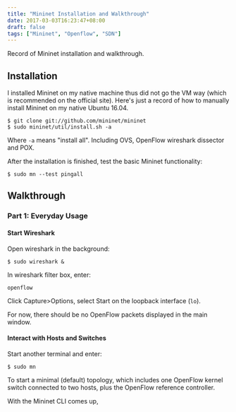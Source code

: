 ```yaml
---
title: "Mininet Installation and Walkthrough"
date: 2017-03-03T16:23:47+08:00
draft: false
tags: ["Mininet", "Openflow", "SDN"]
---
```


Record of Mininet installation and walkthrough.

<!--more-->

## Installation

I installed Mininet on my native machine thus did not go the VM way (which is recommended on the official site). Here's just a record of how to manually install Mininet on my native Ubuntu 16.04.

```shell
$ git clone git://github.com/mininet/mininet
$ sudo mininet/util/install.sh -a
```

Where `-a` means "install all". Including OVS, OpenFlow wireshark dissector and POX.

After the installation is finished, test the basic Mininet functionality:

```shell
$ sudo mn --test pingall
```



## Walkthrough

### Part 1: Everyday Usage

#### Start Wireshark

Open wireshark in the background:

```shell
$ sudo wireshark &
```

In wireshark filter box, enter:

```
openflow
```

Click Capture>Options, select Start on the loopback interface (`lo`).

For now, there should be no OpenFlow packets displayed in the main window.

#### Interact with Hosts and Switches

Start another terminal and enter:

```shell
$ sudo mn
```

To start a minimal (default) topology, which includes one OpenFlow kernel switch connected to two hosts, plus the OpenFlow reference controller.

With the Mininet CLI comes up,
